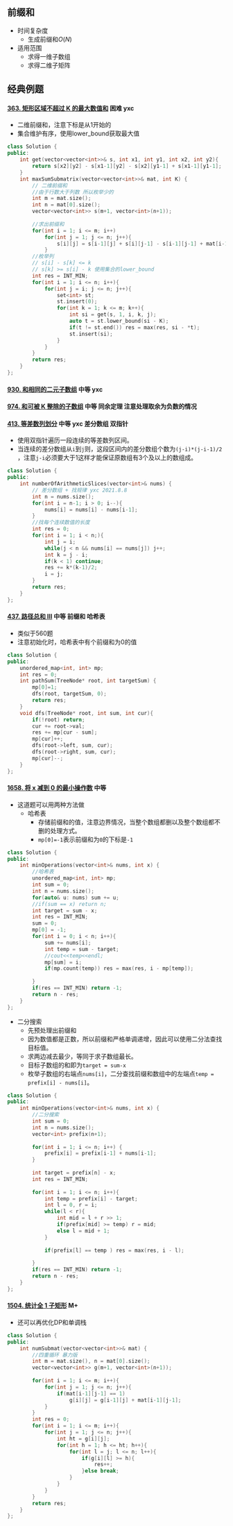 ## 前缀和

-   时间复杂度
    -   生成前缀和$O(N)$
-   适用范围
    -   求得一维子数组
    -   求得二维子矩阵

## 经典例题

#### [363. 矩形区域不超过 K 的最大数值和](https://leetcode-cn.com/problems/max-sum-of-rectangle-no-larger-than-k/) 困难 yxc 

-   二维前缀和，注意下标是从1开始的
-   集合维护有序，使用lower_bound获取最大值

```cpp
class Solution {
public:
    int get(vector<vector<int>>& s, int x1, int y1, int x2, int y2){
        return s[x2][y2] - s[x1-1][y2] - s[x2][y1-1] + s[x1-1][y1-1];
    }
    int maxSumSubmatrix(vector<vector<int>>& mat, int K) {
        // 二维前缀和
        //由于行数大于列数 所以枚举少的
        int m = mat.size();
        int n = mat[0].size();
        vector<vector<int>> s(m+1, vector<int>(n+1));
        
        //求出前缀和
        for(int i = 1; i <= m; i++)
            for(int j = 1; j <= n; j++){
                s[i][j] = s[i-1][j] + s[i][j-1] - s[i-1][j-1] + mat[i-1][j-1];
            }
        //枚举列
        // s[i] - s[k] <= k
        // s[k] >= s[i] - k 使用集合的lower_bound
        int res = INT_MIN;
        for(int i = 1; i <= n; i++){
            for(int j = i; j <= n; j++){
                set<int> st;
                st.insert(0);
                for(int k = 1; k <= m; k++){
                    int si = get(s, 1, i, k, j);
                    auto t = st.lower_bound(si - K);
                    if(t != st.end()) res = max(res, si - *t);
                    st.insert(si);
                }
            }
        }
        return res;
    }
};
```

#### [930. 和相同的二元子数组](https://leetcode-cn.com/problems/binary-subarrays-with-sum/) 中等 yxc

#### [974. 和可被 K 整除的子数组](https://leetcode-cn.com/problems/subarray-sums-divisible-by-k/) 中等 同余定理 注意处理取余为负数的情况

#### [413. 等差数列划分](https://leetcode-cn.com/problems/arithmetic-slices/) 中等 yxc 差分数组  双指针

-   使用双指针遍历一段连续的等差数列区间。
-   当连续的差分数组从`i`到`j`则，这段区间内的差分数组个数为`(j-i)*(j-i-1)/2` ，注意`j-i`必须要大于1这样才能保证原数组有3个及以上的数组成。

```cpp
class Solution {
public:
    int numberOfArithmeticSlices(vector<int>& nums) {
        // 差分数组 + 找规律 yxc 2021.8.8
        int n = nums.size();
        for(int i = n-1; i > 0; i--){
            nums[i] = nums[i] - nums[i-1];
        }
        //找每个连续数值的长度
        int res = 0;
        for(int i = 1; i < n;){
            int j = i;
            while(j < n && nums[i] == nums[j]) j++;
            int k = j - i;
            if(k < 1) continue;
            res += k*(k-1)/2;
            i = j;
        }
        return res;
    }
};
```

#### [437. 路径总和 III](https://leetcode-cn.com/problems/path-sum-iii/) 中等 前缀和 哈希表

-   类似于560题
-   注意初始化时，哈希表中有个前缀和为0的值

```cpp
class Solution {
public:
    unordered_map<int, int> mp;
    int res = 0;
    int pathSum(TreeNode* root, int targetSum) {
        mp[0]=1;
        dfs(root, targetSum, 0);
        return res;
    }
    void dfs(TreeNode* root, int sum, int cur){
        if(!root) return;
        cur += root->val;
        res += mp[cur - sum];
        mp[cur]++;
        dfs(root->left, sum, cur);
        dfs(root->right, sum, cur);
        mp[cur]--;
    }
};
```

#### [1658. 将 x 减到 0 的最小操作数](https://leetcode-cn.com/problems/minimum-operations-to-reduce-x-to-zero/) 中等

-   这道题可以用两种方法做
    -   哈希表
        -   存储前缀和的值，注意边界情况，当整个数组都删以及整个数组都不删的处理方式。
        -   `mp[0]=-1`表示前缀和为`0`的下标是`-1`

```cpp
class Solution {
public:
    int minOperations(vector<int>& nums, int x) {
        //哈希表
        unordered_map<int, int> mp;
        int sum = 0;
        int n = nums.size();
        for(auto& u: nums) sum += u;
        //if(sum == x) return n;
        int target = sum - x;
        int res = INT_MIN;
        sum = 0;
        mp[0] = -1;
        for(int i = 0; i < n; i++){
            sum += nums[i];
            int temp = sum - target;
            //cout<<temp<<endl;
            mp[sum] = i;
            if(mp.count(temp)) res = max(res, i - mp[temp]);
            
        }
        if(res == INT_MIN) return -1;
        return n - res;
    }
};
```

-   二分搜索
    -   先预处理出前缀和
    -   因为数值都是正数，所以前缀和严格单调递增，因此可以使用二分法查找目标值。
    -   求两边减去最少，等同于求子数组最长。
    -   目标子数组的和即为`target = sum-x`
    -   枚举子数组的右端点`nums[i]`，二分查找前缀和数组中的左端点`temp = prefix[i] - nums[i]`。

```cpp
class Solution {
public:
    int minOperations(vector<int>& nums, int x) {
        //二分搜索
        int sum = 0;
        int n = nums.size();
        vector<int> prefix(n+1);
        
        for(int i = 1; i <= n; i++) {
            prefix[i] = prefix[i-1] + nums[i-1];
        }
    
        int target = prefix[n] - x;
        int res = INT_MIN;
     
        for(int i = 1; i <= n; i++){
            int temp = prefix[i] - target;
            int l = 0, r = i;
            while(l < r){
                int mid = l + r >> 1;
                if(prefix[mid] >= temp) r = mid;
                else l = mid + 1;
            }
            
            if(prefix[l] == temp ) res = max(res, i - l);
            
        }
        if(res == INT_MIN) return -1;
        return n - res;
    }
};
```

#### [1504. 统计全 1 子矩形](https://leetcode-cn.com/problems/count-submatrices-with-all-ones/) M+

-   还可以再优化DP和单调栈

```cpp
class Solution {
public:
    int numSubmat(vector<vector<int>>& mat) {
        //四重循环 暴力版
        int m = mat.size(), n = mat[0].size();
        vector<vector<int>> g(m+1, vector<int>(n+1));
        
        for(int i = 1; i <= m; i++){
            for(int j = 1; j <= n; j++){
                if(mat[i-1][j-1] == 1)
                    g[i][j] = g[i-1][j] + mat[i-1][j-1];
            }
        }
        int res = 0;
        for(int i = 1; i <= m; i++){
            for(int j = 1; j <= n; j++){
                int ht = g[i][j];
                for(int h = 1; h <= ht; h++){
                    for(int l = j; l <= n; l++){
                        if(g[i][l] >= h){
                            res++;
                        }else break;
                    }
                }
            }
        }
        return res;
    }
};
```

